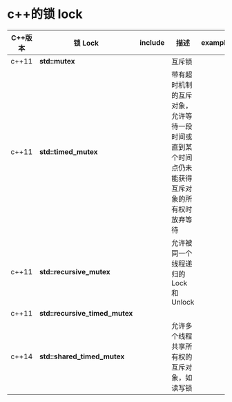 # c++的锁 lock

| C++版本 | 锁 Lock                        | include | 描述                                                                                         | example |
| ------- | ------------------------------ | ------- | -------------------------------------------------------------------------------------------- | ------- |
| c++11   | **std::mutex**                 |         | 互斥锁                                                                                       |         |
| c++11   | **std::timed_mutex**           |         | 带有超时机制的互斥对象，允许等待一段时间或直到某个时间点仍未能获得互斥对象的所有权时放弃等待 |         |
| c++11   | **std::recursive_mutex**       |         | 允许被同一个线程递归的 Lock 和 Unlock                                                        |         |
| c++11   | **std::recursive_timed_mutex** |         |                                                                                              |         |
| c++14   | **std::shared_timed_mutex**    |         | 允许多个线程共享所有权的互斥对象，如读写锁                                                   |         |
